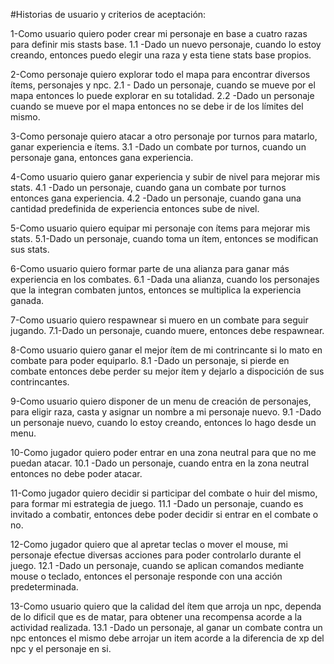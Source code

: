 
#Historias de usuario y criterios de aceptación:

1-Como usuario quiero poder crear mi personaje en base a cuatro razas para definir mis stasts base.
1.1 -Dado un nuevo personaje, cuando lo estoy creando, entonces puedo elegir una raza y esta tiene stats base propios.

2-Como personaje quiero explorar todo el mapa para encontrar diversos ítems, personajes y npc.
2.1 - Dado un personaje, cuando se mueve por el mapa entonces lo puede explorar en su totalidad.
2.2 -Dado un personaje cuando se mueve por el mapa entonces no se debe ir de los límites del mismo.

3-Como personaje quiero atacar a otro personaje por turnos para matarlo, ganar experiencia e ítems.
3.1 -Dado un combate por turnos, cuando un personaje gana, entonces gana experiencia.

4-Como usuario quiero ganar experiencia y subir de nivel para mejorar mis stats.
4.1 -Dado un personaje, cuando gana un combate por turnos entonces gana experiencia.
4.2 -Dado un personaje, cuando gana una cantidad predefinida de experiencia entonces sube de nivel.

5-Como usuario quiero equipar mi personaje con ítems para mejorar mis stats.
5.1-Dado un personaje, cuando toma un ítem, entonces se modifican sus stats.

6-Como usuario quiero formar parte de una alianza para ganar más experiencia en los combates.
6.1 -Dada una alianza, cuando los personajes que la integran combaten juntos, entonces se multiplica la experiencia ganada.

7-Como usuario quiero respawnear si muero en un combate para seguir jugando.
7.1-Dado un personaje, cuando muere, entonces debe respawnear.

8-Como usuario quiero ganar el mejor ítem de mi contrincante si lo mato en combate para poder equiparlo.
8.1 -Dado un personaje, si pierde en combate entonces debe perder su mejor ítem y dejarlo a dispocición de sus contrincantes.

9-Como usuario quiero disponer de un menu de creación de personajes, para eligir raza, casta y asignar un nombre a mi personaje nuevo.
9.1 -Dado un personaje nuevo, cuando lo estoy creando, entonces lo hago desde un menu.

10-Como jugador quiero poder entrar en una zona neutral para que no me puedan atacar.
10.1 -Dado un personaje, cuando entra en la zona neutral entonces no debe poder atacar.

11-Como jugador quiero decidir si participar del combate o huir del mismo, para formar mi estrategia de juego.
11.1 -Dado un personaje, cuando es invitado a combatir, entonces debe poder decidir si entrar en el combate o no.

12-Como jugador quiero que al apretar teclas o mover el mouse, mi personaje efectue diversas acciones para poder controlarlo durante el juego.
12.1 -Dado un personaje, cuando se aplican comandos mediante mouse o teclado, entonces el personaje responde con una acción predeterminada.

13-Como usuario quiero que la calidad del ítem que arroja un npc, dependa de lo dificil que es de matar, para obtener una recompensa acorde a la actividad realizada.
13.1 -Dado un personaje, al ganar un combate contra un npc entonces el mismo debe arrojar un item acorde a la diferencia de xp del npc y el personaje en si.





























